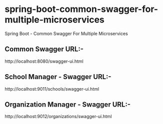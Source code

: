 # spring-boot-common-swagger-for-multiple-microservices
Spring Boot - Common Swagger For Multiple Microservices

Common Swagger URL:-
---------------------
http://localhost:8080/swagger-ui.html


School Manager - Swagger URL:-
-------------------------------
http://localhost:9011/schools/swagger-ui.html


Organization Manager - Swagger URL:-
-------------------------------------
http://localhost:9012/organizations/swagger-ui.html
